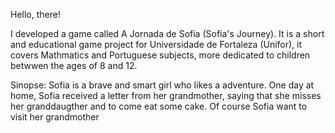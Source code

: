 Hello, there!

I developed a game called A Jornada de Sofia (Sofia's Journey).
It is a short and educational game project for Universidade de Fortaleza (Unifor), it covers Mathmatics and Portuguese subjects, more dedicated to children betwwen the ages of 8 and 12.

Sinopse:
Sofia is a brave and smart girl who likes a adventure. One day at home, Sofia received a letter from her grandmother, saying that she misses her granddaugther and to come eat some cake. Of course Sofia want to visit her grandmother
